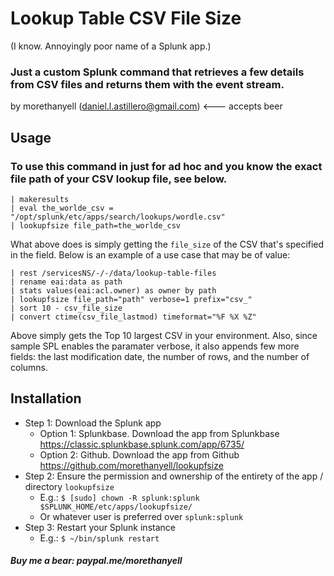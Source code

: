 # Lookup Table CSV File Size 
(I know. Annoyingly poor name of a Splunk app.)
### Just a custom Splunk command that retrieves a few details from CSV files and returns them with the event stream.
by morethanyell (daniel.l.astillero@gmail.com) <--- accepts beer
## Usage
### To use this command in just for ad hoc and you know the exact file path of your CSV lookup file, see below.

```
| makeresults 
| eval the_worlde_csv = "/opt/splunk/etc/apps/search/lookups/wordle.csv" 
| lookupfsize file_path=the_worlde_csv
```
What above does is simply getting the `file_size` of the CSV that's specified in the field. Below is an example of a use case that may be of value:
```
| rest /servicesNS/-/-/data/lookup-table-files 
| rename eai:data as path
| stats values(eai:acl.owner) as owner by path 
| lookupfsize file_path="path" verbose=1 prefix="csv_"
| sort 10 - csv_file_size
| convert ctime(csv_file_lastmod) timeformat="%F %X %Z"
```
Above simply gets the Top 10 largest CSV in your environment. Also, since sample SPL enables the paramater verbose, it also appends few more fields: the last modification date, the number of rows, and the number of columns.
## Installation
- Step 1: Download the Splunk app
    - Option 1: Splunkbase. Download the app from Splunkbase https://classic.splunkbase.splunk.com/app/6735/
    - Option 2: Github. Download the app from Github https://github.com/morethanyell/lookupfsize
- Step 2: Ensure the permission and ownership of the entirety of the app / directory `lookupfsize`
    - E.g.: `$ [sudo] chown -R splunk:splunk $SPLUNK_HOME/etc/apps/lookupfsize/`
    - Or whatever user is preferred over `splunk:splunk`
- Step 3: Restart your Splunk instance
    - E.g.: `$ ~/bin/splunk restart`

##### Buy me a bear: paypal.me/morethanyell